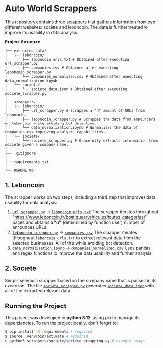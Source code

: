 # Auto World Scrappers

This repository contains three scrappers that gathers information from two different websites: societe and leboncoin. The data is further treated to improve its usability in data analysis.

**Project Structure**

```
├── extracted_data/
│   ├── leboncoin/
│       ├── leboncoin_urls.txt # Obtained after executing url_scrapper.py
│       ├── companies.csv # Obtained after executing leboncoin_scrapper.py
│       └── companies_normalized.csv # Obtained after executing data_normalization.ipynb
│   └── societe/
│       └── societe_data.json # Obtained after executing societe_scrapper.py
│
├── scrappers/
│   ├── leboncoin/
│       ├── url_scrapper.py # Scrappes a "n" amount of URLs from leboncoin.
│       ├── leboncoin_scrapper.py # Scrappes the data from announcers on leboncoin while avoiding bot detection.
│       └── data_normalization.ipynb # Normalizes the data of companies.csv improving analysis capabilities.
│   └── societe/
│       └── societe_scrapper.py # Gracefully extracts information from societe given a company name.
│
├── .gitignore
│
├── requirements.txt
│
└── README.md
```

## 1. Leboncoin

The scrapper works on two steps, including a third step that improves data usability for data analysis:

1. [`url_scrapper.py`](scrappers/leboncoin/url_scrapper.py) -> [`leboncoin_urls.txt`](extracted_data/leboncoin/leboncoin_urls.txt)
    The scrapper iterates throughout "https://www.leboncoin.fr/boutiques/vehicules/toutes_categories/" pages and obtains a **"n"** (determined by function user) number of announces URLs. 
2. [`leboncoin_scrapper.py`](scrappers/leboncoin/leboncoin_scrapper.py) -> [`companies.csv`](extracted_data/leboncoin/companies.csv)
    The scrapper iterates throughout `leboncoin_urls.txt` to extract relevant data from the selected businesses. All of this while avoiding bot detection.
3. [`data_normalization.ipynb`](scrappers/leboncoin/data_normalization.ipynb) -> [`companies_normalized.csv`](extracted_data/leboncoin/companies_normalized.csv)
    Uses pandas and regex functions to improve the data usability and further analysis.


## 2. Societe

Simple selenium scrapper based on the company name that is passed in its execution. The file [`societe_scrapper.py`](scrappers/societe/societe_scrapper.py) generates [`societe_data.json`](extracted_data/societe/societe_data.json) with all of the extracted relevant data.

## Running the Project

This project was developed in **python 3.12**, using pip to manage its dependencies. To run the project locally, don't forget to:

```sh
$ pip install -R requirements # required
$ source .venv/bin/activate # required
$ python3 scrappers/societe/societe_scrapping.py # example usage
```

